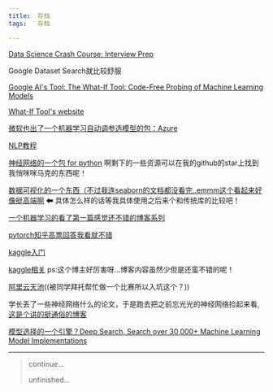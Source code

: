 ```yaml
---
title:	存档    
tags:	存档

---
```


[Data Science Crash Course: Interview Prep](https://maria-antoniak.github.io/2018/11/19/data-science-crash-course.html)

Google Dataset Search就比较舒服

[Google AI's Tool: The What-If Tool: Code-Free Probing of Machine Learning Models](https://ai.googleblog.com/2018/09/the-what-if-tool-code-free-probing-of.html)

[What-If Tool's website](https://pair-code.github.io/what-if-tool/)

[微软也出了一个机器学习自动调参选模型的包：Azure](https://azure.microsoft.com/en-us/overview/machine-learning/)

[NLP教程](https://m.aliyun.com/yunqi/articles/638686?utm_content=m_1000015936)

[神经网络的一个包 for python](https://github.com/ameya98/GeneticAlgorithmsRepo)
啊剩下的一些资源可以在我的github的star上找到我悄咪咪马克的东西呢！

[数据可视化的一个东西（不过我连seaborn的文档都没看完..emmm这个看起来好像挺高端啊](https://github.com/uwdata/falcon) ⬅ 具体怎么样的话等我具体使用之后来个和传统库的比较吧！

[一个机器学习的看了第一篇感觉还不错的博客系列](https://blog.csdn.net/lqf921205/article/details/78560594)

[pytorch知乎高票回答我看就不错](https://www.zhihu.com/question/55720139/answer/147148105)

[kaggle入门](https://blog.csdn.net/bbbeoy/article/details/73274931)

[kaggle相关](https://dnc1994.com/2016/04/rank-10-percent-in-first-kaggle-competition/)
ps:这个博主好厉害呀...博客内容虽然少但是还蛮不错的呢！

[阿里云天池](https://tianchi.aliyun.com/)((被同学拜托帮忙做一个比赛所以入坑这个？))

学长丢了一些神经网络什么的论文，于是跑去把之前忘光光的神经网络捡起来看,[这是个讲的挺通俗的博客](https://blog.csdn.net/lyl771857509/article/details/78990215)

[模型选择的一个引擎？Deep Search, Search over 30,000+ Machine Learning Model Implementations](https://modeldepot.io/search)



--------
> continue...
>
> unfinished...

